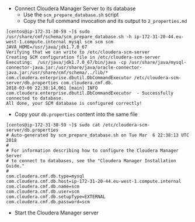 * Connect Cloudera Manager Server to its database
  * Use the `scm_prepare_database.sh` script
  * Copy the full command invocation and its output to `2_properties.md`
```
[centos@ip-172-31-30-59 ~]$ sudo /usr/share/cmf/schema/scm_prepare_database.sh -h ip-172-31-20-44.eu-west-1.compute.internal mysql scm scm scm
JAVA_HOME=/usr/java/jdk1.7.0_67
Verifying that we can write to /etc/cloudera-scm-server
Creating SCM configuration file in /etc/cloudera-scm-server
Executing:  /usr/java/jdk1.7.0_67/bin/java -cp /usr/share/java/mysql-connector-java.jar:/usr/share/java/oracle-connector-java.jar:/usr/share/cmf/schema/../lib/* com.cloudera.enterprise.dbutil.DbCommandExecutor /etc/cloudera-scm-server/db.properties com.cloudera.cmf.db.
2018-03-06 22:38:14,061 [main] INFO  com.cloudera.enterprise.dbutil.DbCommandExecutor  - Successfully connected to database.
All done, your SCM database is configured correctly!

```
  * Copy your `db.properties` content into the same file
```
[centos@ip-172-31-30-59 ~]$ sudo cat /etc/cloudera-scm-server/db.properties
# Auto-generated by scm_prepare_database.sh on Tue Mar  6 22:38:13 UTC 2018
#
# For information describing how to configure the Cloudera Manager Server
# to connect to databases, see the "Cloudera Manager Installation Guide."
#
com.cloudera.cmf.db.type=mysql
com.cloudera.cmf.db.host=ip-172-31-20-44.eu-west-1.compute.internal
com.cloudera.cmf.db.name=scm
com.cloudera.cmf.db.user=scm
com.cloudera.cmf.db.setupType=EXTERNAL
com.cloudera.cmf.db.password=scm
```
* Start the Cloudera Manager server

